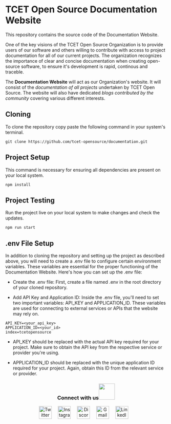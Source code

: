 # TCET Open Source Documentation Website 

This repository contains the source code of the Documentation Website.

One of the key visions of the TCET Open Source Organization is to provide users of our software and others willing to contribute with access to project documentation for all of our current projects. The organization recognizes the importance of clear and concise documentation when creating open-source software, to ensure it's development is rapid, continous and traceble.

The **Documentation Website** will act as our Organization's website. It will consist of the *documentation of all projects* undertaken by TCET Open Source. The website will also have dedicated *blogs contributed by the community* covering various different interests.

## Cloning

To clone the repository copy paste the following command in your system's terminal.

```
git clone https://github.com/tcet-opensource/documentation.git
```

## Project Setup

This command is necessary for ensuring all dependencies are present on your local system.

```
npm install
```

## Project Testing

Run the project live on your local system to make changes and check the updates.

```
npm run start
```

## .env File Setup  

In addition to cloning the repository and setting up the project as described above, you will need to create a .env file to configure certain environment variables. These variables are essential for the proper functioning of the Documentation Website. Here's how you can set up the .env file:

+ Create the .env file: First, create a file named .env in the root directory of your cloned repository.

+ Add API Key and Application ID: Inside the .env file, you'll need to set two important variables: API_KEY and APPLICATION_ID. These variables are used for connecting to external services or APIs that the website may rely on.

```
API_KEY=<your_api_key>
APPLICATION_ID=<your_id>
index=tcetopensource
```

+ API_KEY should be replaced with the actual API key required for your project. Make sure to obtain the API key from the respective service or provider you're using.

+ APPLICATION_ID should be replaced with the unique application ID required for your project. Again, obtain this ID from the relevant service or provider.


<div align="center">
<h3> Connect with us<a href="https://gifyu.com/image/Zy2f"><img src="https://github.com/milaan9/milaan9/blob/main/Handshake.gif" width="50px"></a>
</h3> 
<p align="center">
    <a href="https://twitter.com/tcetopensource" target="_blank"><img alt="Twitter" width="40px" src="https://www.iconpacks.net/icons/2/free-twitter-logo-icon-2429-thumb.png"></a> &nbsp&nbsp&nbsp
    <a href="https://www.instagram.com/tcetopensource/" target="_blank"><img alt="Instagram" width="40px" src="https://cdn-icons-png.flaticon.com/512/1384/1384063.png"></a> &nbsp&nbsp&nbsp
    <a href="https://discord.gg/r7ZhAREg2M" target="_blank"><img alt="Discord" width="40px" src="https://cdn-icons-png.flaticon.com/512/5968/5968756.png"></a> &nbsp&nbsp&nbsp
    <a href="mailto:opensource@tcetmumbai.in" target="_blank"><img alt="Gmail" width="40px" src="https://cdn-icons-png.flaticon.com/512/5968/5968534.png"></a> &nbsp&nbsp&nbsp 
    <a href="https://www.linkedin.com/company/tcet-opensource/" target="_blank"><img alt="LinkedIn" width="40px" src="https://cdn-icons-png.flaticon.com/512/3536/3536505.png"></a> &nbsp&nbsp&nbsp
</p> 